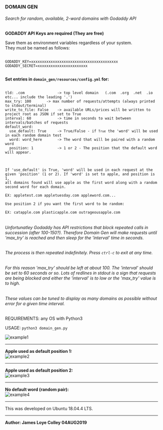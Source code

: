 ### DOMAIN GEN

###### Search for random, available, 2-word domains with Godaddy API

<b>GODADDY API Keys are required (They are free)</b>

Save them as environment variables regardless of your system.<br>
They must be named as follows:

<pre>
  <code>
GODADDY_KEY=xxxxxxxxxxxxxxxxxxxxxxxxxxxxxxxxxxxxxxxx
GODADDY_SECRET=xxxxxxxxxxxxxxxxxxxxxxx
  </code>
</pre>


<b>Set entries in <code>domain_gen/resources/config.yml</code> for:</b>

<pre>
  <code>
tld: .com               -> top level domain   (.com  .org  .net  .io   etc... include the leading '.')
max_try: 100       -> max number of requests/attempts (always printed to stdout/terminal)
write_to_file: False    -> available URLs/prices will be written to project root as JSON if set to True
interval: 60            -> time in seconds to wait between intervals/batches of requests
default_word:
  use_default: True     -> True/False - if <code>True</code> the 'word' will be used in each random domain test
  word: word_here       -> The word that will be paired with a random word
  position: 1           -> 1 or 2 - The position that the default word will appear.
  </code>
</pre>


<pre>
  <code>
If 'use_default' is True, 'word' will be used in each request at the
given 'position' (1 or 2). If 'word' is set to apple, and position is 1,
all domains found will use apple as the first word along with a random
second word for each domain.

EX: appletest.com appletuesday.com appleword.com...

Use position 2 if you want the first word to be random:

EX: catapple.com plasticapple.com outrageousapple.com
  </code>
</pre>


###### Unfortunatley Godaddy has API restrictions that block repeated calls in succession (after 100-150?). Therefore Domain Gen will make requests until 'max_try' is reached and then sleep for the 'interval' time in seconds.

###### The process is then repeated indefinitely. Press <code>ctrl-c</code> to exit at any time.

###### For this reason 'max_try' should be left at about 100. The 'interval' should be set to 60 seconds or so. Lots of redlines in stdout is a sign that requests are being blocked and either the 'interval' is to low or the 'max_try' value is to high.

###### These values can be tuned to display as many domains as possible without error for a given time interval.


REQUIREMENTS: any OS with Python3

USAGE: <code>python3 domain_gen.py</code>


<img src="https://github.com/rootVIII/domain_gen/blob/master/screenshots/sc.png" alt="example1">
<hr>

<b>Apple used as default position 1:</b><br>
<img src="https://github.com/rootVIII/domain_gen/blob/master/screenshots/sc2.png" alt="example2">
<hr>

<b>Apple used as default position 2:</b><br>
<img src="https://github.com/rootVIII/domain_gen/blob/master/screenshots/sc3.png" alt="example3">
<hr>

<b>No default word (random pair):</b><br>
<img src="https://github.com/rootVIII/domain_gen/blob/master/screenshots/sc4.png" alt="example4">
<hr>
This was developed on Ubuntu 18.04.4 LTS.
<hr>
<b>Author: James Loye Colley  04AUG2019</b><br><br>
